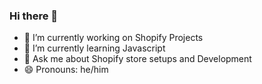 ### Hi there 👋

- 🔭 I’m currently working on Shopify Projects
- 🌱 I’m currently learning Javascript
- 💬 Ask me about Shopify store setups and Development
- 😄 Pronouns: he/him
